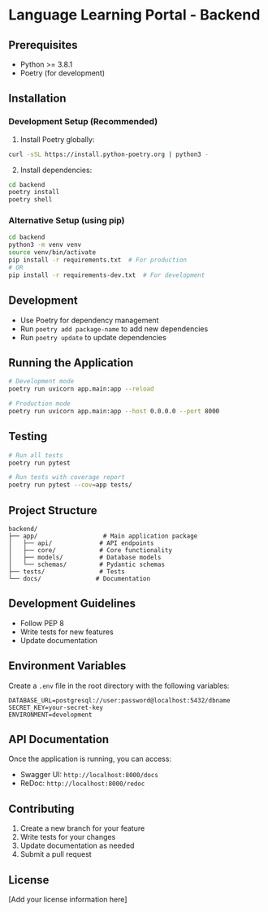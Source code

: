 # Language Learning Portal - Backend

## Prerequisites
- Python >= 3.8.1
- Poetry (for development)

## Installation

### Development Setup (Recommended)
1. Install Poetry globally:
```bash
curl -sSL https://install.python-poetry.org | python3 -
```

2. Install dependencies:
```bash
cd backend
poetry install
poetry shell
```

### Alternative Setup (using pip)
```bash
cd backend
python3 -m venv venv
source venv/bin/activate
pip install -r requirements.txt  # For production
# OR
pip install -r requirements-dev.txt  # For development
```

## Development
- Use Poetry for dependency management
- Run `poetry add package-name` to add new dependencies
- Run `poetry update` to update dependencies

## Running the Application
```bash
# Development mode
poetry run uvicorn app.main:app --reload

# Production mode
poetry run uvicorn app.main:app --host 0.0.0.0 --port 8000
```

## Testing
```bash
# Run all tests
poetry run pytest

# Run tests with coverage report
poetry run pytest --cov=app tests/
```

## Project Structure
```
backend/
├── app/                  # Main application package
│   ├── api/             # API endpoints
│   ├── core/            # Core functionality
│   ├── models/          # Database models
│   └── schemas/         # Pydantic schemas
├── tests/               # Tests
└── docs/               # Documentation
```

## Development Guidelines
- Follow PEP 8
- Write tests for new features
- Update documentation

## Environment Variables
Create a `.env` file in the root directory with the following variables:
```
DATABASE_URL=postgresql://user:password@localhost:5432/dbname
SECRET_KEY=your-secret-key
ENVIRONMENT=development
```

## API Documentation
Once the application is running, you can access:
- Swagger UI: `http://localhost:8000/docs`
- ReDoc: `http://localhost:8000/redoc`

## Contributing
1. Create a new branch for your feature
2. Write tests for your changes
3. Update documentation as needed
4. Submit a pull request

## License
[Add your license information here]
